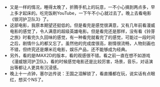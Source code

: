 - 又是一样的情况，睡得太晚了，折腾手机上的玩意，一不小心搞到两点多，早上多才起床的。吃完饭刷YouTube，一下午不小心就过去了。晚上去看电影《银河护卫队3》了。
- 这部电影，我原本期望还挺低的。但是看完是感觉很满意，又有几年前看漫威电影的感觉了，令人满意的超级英雄电影。但是看完还是那样，没有看《铃芽之旅》时看完久久回味的感觉，有一种看完就看完了的感觉，可能过一段时间之后，剧情什么的都又忘了。虽然他的完成度很高，剧情很流畅，人物刻画也不错，但终究还是爆米花电影，娱乐产品，还不能够成为经典。
- 另外，看的是IMAX2D的版本，看的观感很不错。看之前一直在想不如游戏《漫威银河护卫队》，看的时候感觉电影还是比较厉害，场景，音乐，对话演出等都让人更具有沉浸感。
- 晚上十一点钟，塞尔达传说：王国之泪解锁了，看直播都在玩，说实话有点眼红，想买个NS了。